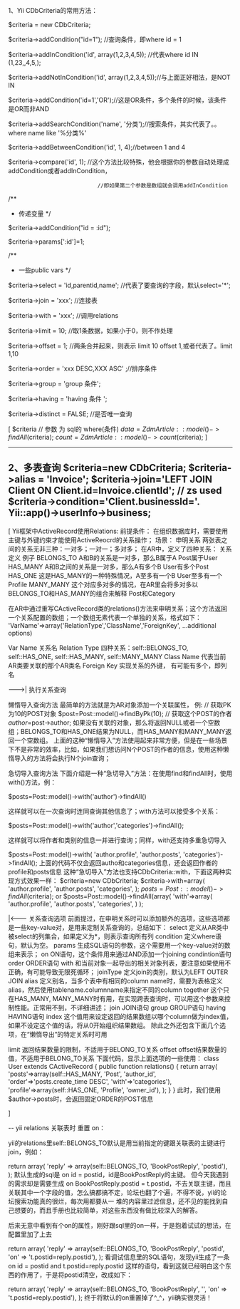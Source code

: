 1、Yii CDbCriteria的常用方法：

$criteria = new CDbCriteria;      

$criteria->addCondition("id=1"); //查询条件，即where id = 1  

$criteria->addInCondition('id', array(1,2,3,4,5)); //代表where id IN (1,23,,4,5,);  

$criteria->addNotInCondition('id', array(1,2,3,4,5));//与上面正好相法，是NOT IN  

$criteria->addCondition('id=1','OR');//这是OR条件，多个条件的时候，该条件是OR而非AND  

$criteria->addSearchCondition('name', '分类');//搜索条件，其实代表了。。where name like '%分类%'  

$criteria->addBetweenCondition('id', 1, 4);//between 1 and 4   

$criteria->compare('id', 1);    //这个方法比较特殊，他会根据你的参数自动处理成addCondition或者addInCondition，  

                                //即如果第二个参数是数组就会调用addInCondition  

/** 
 * 传递变量 
 */  

$criteria->addCondition("id = :id");  

$criteria->params[':id']=1;  

/** 
 * 一些public vars 
 */  

$criteria->select = 'id,parentid,name'; //代表了要查询的字段，默认select='*';  

$criteria->join = 'xxx'; //连接表  

$criteria->with = 'xxx'; //调用relations   

$criteria->limit = 10;    //取1条数据，如果小于0，则不作处理  

$criteria->offset = 1;   //两条合并起来，则表示 limit 10 offset 1,或者代表了。limit 1,10  

$criteria->order = 'xxx DESC,XXX ASC' ;//排序条件  

$criteria->group = 'group 条件';  

$criteria->having = 'having 条件 ';  

$criteria->distinct = FALSE; //是否唯一查询

[
$criteria  // 参数 为 sql的 where(条件)
$data = ZdmArticle::model()->findAll($criteria);
$count = ZdmArticle::model()->count($criteria);
]


---

2、多表查询
$criteria=new CDbCriteria;
$criteria->alias = 'Invoice';
$criteria->join='LEFT JOIN Client ON Client.id=Invoice.clientId';    // zs used
$criteria->condition='Client.businessId='. Yii::app()->userInfo->business;
--
[
Yii框架中ActiveRecord使用Relations:
前提条件：
在组织数据库时，需要使用主键与外键约束才能使用ActiveReocrd的关系操作；
场景：
申明关系
两张表之间的关系无非三种：一对多；一对一；多对多； 在AR中，定义了四种关系：
关系                定义                                                                    例子
BELONGS_TO      A和B的关系是一对多，那么B属于A                                            Post属于User
HAS_MANY        A和B之间的关系是一对多，那么A有多个B                                      User有多个Post
HAS_ONE         这是HAS_MANY的一种特殊情况，A至多有一个B                                  User至多有一个Profile
MANY_MANY       这个对应多对多的情况，在AR里会将多对多以BELONGS_TO和HAS_MANY的组合来解释  Post和Category

在AR中通过重写CActiveRecord类的relations()方法来申明关系；这个方法返回一个关系配置的数组；一个数组无素代表一个单独的关系，格式如下：
'VarName'=>array('RelationType','ClassName','ForeignKey', ...additional options)
 
Var Name          关系名
Relation Type     四种关系：self::BELONGS_TO, self::HAS_ONE, self::HAS_MANY, self::MANY_MANY
Class Name        代表当前AR类要关联的那个AR类名
Foreign Key       实现关系的外键， 有可能有多个，即列名

--->|
执行关系查询
 
懒惰导入查询方法
最简单的方法就是为AR对象添加一个关联属性，
例:
// 获取PK为10的POST对象 $post=Post::model()->findByPk(10); // 获取这个POST的作者 $author=$post->author;
如果没有关联的对象，那么将返回NULL或者一个空数组；BELONGS_TO和HAS_ONE结果为NULL，而HAS_MANY和MANY_MANY返回一个空数组。
上面的这种“懒惰导入”方法使用起来非常方便，但是在一些场景下不是非常的效率，比如，如果我们想访问N个POST的作者的信息，使用这种懒惰导入的方法将会执行N个join查询；
 
急切导入查询方法
下面介绍是一种“急切导入”方法：在使用find和findAll时，使用with()方法，例：
 
$posts=Post::model()->with('author')->findAll()

这样就可以在一次查询时连同查询其他信息了；with方法可以接受多个关系：
 
$posts=Post::model()->with('author','categories')->findAll();

这样就可以将作者和类别的信息一并进行查询；同样，with还支持多重急切导入
 
$posts=Post::model()->with( 'author.profile', 'author.posts', 'categories')->findAll();
上面的代码不仅会返回autho和categories信息，还会返回作者的profile和posts信息
这种“急切导入”方法也支持CDbCriteria::with，下面这两种实现方式效果一样：
$criteria=new CDbCriteria; $criteria->with=array( 'author.profile', 'author.posts', 'categories', ); $posts=Post::model()->findAll($criteria); or $posts=Post::model()->findAll(array( 'with'=>array( 'author.profile', 'author.posts', 'categories', ) );

|<---
关系查询选项
前面提过，在申明关系时可以添加额外的选项，这些选项都是一些key-value对，是用来定制关系查询的，总结如下：
select
定义从AR类中被select的列集合，如果定义为*，则表示查询所有列
condition
定义where语句，默认为空。
params
生成SQL语句的参数，这个需要用一个key-value对的数组来表示；
on
ON语句，这个条件用来通过AND添加一个joining condintion语句
order
ORDER语句
with
和当前对象一起导出的相关对象列表，要注意如果使用不正确，有可能导致无限死循环；
joinType
定义join的类别，默认为LEFT OUTER JOIN
alias
定义别名，当多个表中有相同的column name时，需要为表格定义alias，然后使用tablename.columnname来指定不同的column
together
这个只在HAS_MANY, MANY_MANY时有用，在实现跨表查询时，可以用这个参数来控制性能。正常用不到，不详细讲述；
join
JOIN语句
group
GROUP语句
having
HAVING语句
index
这个值用来设定返回的结果数组以哪个column做为index值，如果不设定这个值的话，将从0开始组织结果数组。
除此之外还包含下面几个选项，在“懒惰导出”的特定关系时可用
 
limit
返回结果数量的限制，不适用于BELONG_TO关系
offset
offset结果数量的值，不适用于BELONG_TO关系
下面代码，显示上面选项的一些使用：
class User extends CActiveRecord { public function relations() { return array( 'posts'=>array(self::HAS_MANY, 'Post', 'author_id', 'order'=>'posts.create_time DESC', 'with'=>'categories'), 'profile'=>array(self::HAS_ONE, 'Profile', 'owner_id'), ); } }
此时，我们使用$author->posts时，会返回固定ORDER的POST信息

]

--
yii relations 关联表时 重置 on：

yii的relations里self::BELONGS_TO默认是用当前指定的键跟关联表的主键进行join，例如：

return array(
  'reply' => array(self::BELONGS_TO, 'BookPostReply', 'postid'),
);
默认生成的sql是 on id = postid，id是BookPostReply的主键。
但今天我遇到的需求却是需要生成 on BookPostReply.postid = t.postid，不去关联主键，而且关联其中一个字段的值，怎么搞都搞不定，论坛也翻了个遍，不得不说，yii的论坛搜索功能真的很烂，每次用都要从一 堆的内容里过滤信息，还不见的能找到自己想要的，而且手册也比较简单，对这些东西没有做比较深入的解答。

后来无意中看到有个on的属性，刚好跟sql里的on一样，于是抱着试试的想法，在配置里加了上去

return array(
  'reply' => array(self::BELONGS_TO, 'BookPostReply', 'postid', 'on' => 't.postid=reply.postid'),
);
看调试信息里的SQL语句，发现yii生成了一条 on id = postid and t.postid=reply.postid 这样的语句，看到这就已经明白这个东西的作用了，于是将postid清空，改成如下：

return array(
  'reply' => array(self::BELONGS_TO, 'BookPostReply', '', 'on' => 't.postid=reply.postid'),
);
终于将默认的on重置掉了^_^，yii确实很灵活！


